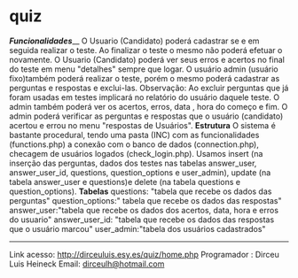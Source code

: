 # quiz

_______________Funcionalidades_________________
O Usuario (Candidato) poderá cadastrar se e em  seguida realizar o teste. Ao finalizar o teste o mesmo não poderá efetuar o novamente.
O Usuario (Candidato) poderá ver seus erros e acertos no final do teste em menu "detalhes" sempre que logar.
O usuário admin (usuário fixo)também poderá realizar o teste, porém o mesmo poderá cadastrar as perguntas e respostas e exclui-las. Observação: Ao excluir perguntas que já foram usadas em testes implicará no relatório do usuário daquele teste.
O admin também poderá ver os acertos, erros, data , hora do começo e fim.
O admin poderá verificar as perguntas e respostas que o usuário (candidato) acertou e errou no menu "respostas de Usuários".
________________Estrutura________________
O sistema é bastante procedural, tendo uma pasta (INC) com as funcionalidades (functions.php) a conexão com o banco de dados (connection.php),
checagem de usuários logados (check_login.php).
Usamos insert (na inserção das perguntas, dados dos testes nas tabelas answer_user, answer_user_id, questions, question_options e user_admin),
update (na tabela answer_user e questions)e delete (na tabela questions e question_options).
________________Tabelas________________
questions: "tabela que recebe os dados das perguntas"
question_options:" tabela que recebe os dados das respostas"
answer_user:"tabela que recebe os dados dos acertos, data, hora e erros do usuario"
answer_user_id: "tabela que recebe os dados das respostas que o usuário marcou"
user_admin:"tabela dos usuários cadastrados"
______________________________________
Link acesso: http://dirceuluis.esy.es/quiz/home.php
Programador : Dirceu Luis Heineck
Email: dirceulh@hotmail.com



